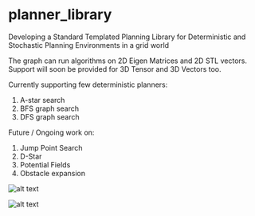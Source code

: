# planner_library
Developing a Standard Templated Planning Library for Deterministic and Stochastic Planning Environments in a grid world

The graph can run algorithms on 2D Eigen Matrices and 2D STL vectors. Support will soon be provided for 3D Tensor and 3D Vectors too. 

Currently supporting few deterministic planners:
1. A-star search
2. BFS graph search
3. DFS graph search

Future / Ongoing work on:
1. Jump Point Search
2. D-Star
3. Potential Fields
4. Obstacle expansion

![alt text](https://github.com/YashTrikannad/planner_library/blob/master/images/astar.png)


![alt text](https://github.com/YashTrikannad/planner_library/blob/master/images/bfs.png)

